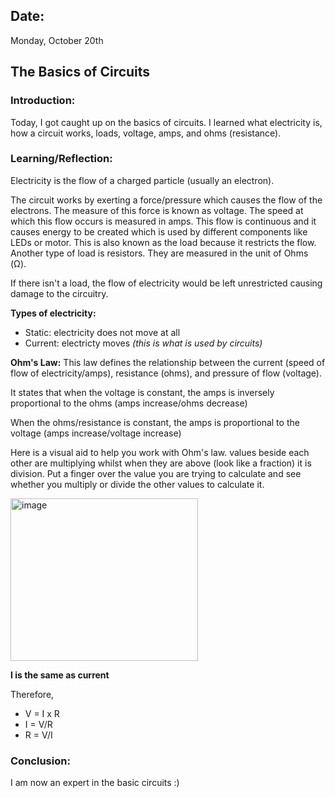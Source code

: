 ## Date:
Monday, October 20th

## The Basics of Circuits

### Introduction:
Today, I got caught up on the basics of circuits. I learned what electricity is, how a circuit works, loads, voltage, amps, and ohms (resistance). 

### Learning/Reflection:
Electricity is the flow of a charged particle (usually an electron). 

The circuit works by exerting a force/pressure which causes the flow of the electrons. The measure of this force is known as voltage. The speed at which this flow occurs is measured in amps. This flow is continuous and it causes energy to be created which is used by different components like LEDs or motor. This is also known as the load because it restricts the flow. Another type of load is resistors. They are measured in the unit of Ohms (Ω). 

If there isn't a load, the flow of electricity would be left unrestricted causing damage to the circuitry. 

**Types of electricity:**

- Static: electricity does not move at all
- Current: electricty moves *(this is what is used by circuits)*

**Ohm's Law:**
This law defines the relationship between the current (speed of flow of electricity/amps), resistance (ohms), and pressure of flow (voltage).

It states that when the voltage is constant, the amps is inversely proportional to the ohms  (amps increase/ohms decrease)

When the ohms/resistance is constant, the amps is proportional to the voltage (amps increase/voltage increase)

Here is a visual aid to help you work with Ohm's law. values beside each other are multiplying whilst when they are above (look like a fraction) it is division. Put a finger over the value you are trying to calculate and see whether you multiply or divide the other values to calculate it. 

<img width="300" height="260" alt="image" src="https://github.com/user-attachments/assets/ff5e40b9-f578-4d69-85c0-28a25b4d670b" />

**I is the same as current**

Therefore,
- V = I x R
- I = V/R
- R = V/I

### Conclusion:
I am now an expert in the basic circuits :)
